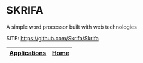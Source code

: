 # SKRIFA
 
 A simple word processor built with web technologies
 
 SITE: https://github.com/Skrifa/Skrifa

 | [Applications](https://portable-linux-apps.github.io/apps.html) | [Home](https://portable-linux-apps.github.io)
 | --- | --- |
